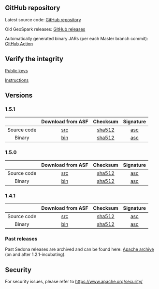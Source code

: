 ## GitHub repository

Latest source code: [GitHub repository](https://github.com/apache/sedona/)

Old GeoSpark releases: [GitHub releases](https://github.com/apache/sedona/releases)

Automatically generated binary JARs (per each Master branch commit): [GitHub Action](https://github.com/apache/sedona/actions/workflows/java.yml)

## Verify the integrity

[Public keys](https://downloads.apache.org/sedona/KEYS)

[Instructions](https://www.apache.org/info/verification.html)

## Versions

### 1.5.1

| |                                    Download from ASF                                     |                                         Checksum                                          |                                      Signature                                      |
|:-----------------:|:----------------------------------------------------------------------------------------:|:-----------------------------------------------------------------------------------------:|:-----------------------------------------------------------------------------------:|
|    Source code    | [src](https://www.apache.org/dyn/closer.lua/sedona/1.5.1/apache-sedona-1.5.1-src.tar.gz) | [sha512](https://downloads.apache.org/sedona/1.5.1/apache-sedona-1.5.1-src.tar.gz.sha512) | [asc](https://downloads.apache.org/sedona/1.5.1/apache-sedona-1.5.1-src.tar.gz.asc) |
|       Binary      | [bin](https://www.apache.org/dyn/closer.lua/sedona/1.5.1/apache-sedona-1.5.1-bin.tar.gz) | [sha512](https://downloads.apache.org/sedona/1.5.1/apache-sedona-1.5.1-bin.tar.gz.sha512) | [asc](https://downloads.apache.org/sedona/1.5.1/apache-sedona-1.5.1-bin.tar.gz.asc) |

### 1.5.0

| | Download from ASF | Checksum | Signature |
|:-----------------:|:--------:|:--------:|:---------:|
|    Source code    |    [src](https://www.apache.org/dyn/closer.lua/sedona/1.5.0/apache-sedona-1.5.0-src.tar.gz)      |     [sha512](https://downloads.apache.org/sedona/1.5.0/apache-sedona-1.5.0-src.tar.gz.sha512)     |     [asc](https://downloads.apache.org/sedona/1.5.0/apache-sedona-1.5.0-src.tar.gz.asc)      |
|       Binary      |    [bin](https://www.apache.org/dyn/closer.lua/sedona/1.5.0/apache-sedona-1.5.0-bin.tar.gz)      |     [sha512](https://downloads.apache.org/sedona/1.5.0/apache-sedona-1.5.0-bin.tar.gz.sha512)     |     [asc](https://downloads.apache.org/sedona/1.5.0/apache-sedona-1.5.0-bin.tar.gz.asc) |

### 1.4.1

| | Download from ASF | Checksum | Signature |
|:-----------------:|:--------:|:--------:|:---------:|
|    Source code    |    [src](https://www.apache.org/dyn/closer.lua/sedona/1.4.1/apache-sedona-1.4.1-src.tar.gz)      |     [sha512](https://downloads.apache.org/sedona/1.4.1/apache-sedona-1.4.1-src.tar.gz.sha512)     |     [asc](https://downloads.apache.org/sedona/1.4.1/apache-sedona-1.4.1-src.tar.gz.asc)      |
|       Binary      |    [bin](https://www.apache.org/dyn/closer.lua/sedona/1.4.1/apache-sedona-1.4.1-bin.tar.gz)      |     [sha512](https://downloads.apache.org/sedona/1.4.1/apache-sedona-1.4.1-bin.tar.gz.sha512)     |     [asc](https://downloads.apache.org/sedona/1.4.1/apache-sedona-1.4.1-bin.tar.gz.asc) |

### Past releases

Past Sedona releases are archived and can be found here: [Apache archive](https://archive.apache.org/dist/sedona/) (on and after 1.2.1-incubating).

## Security

For security issues, please refer to https://www.apache.org/security/

